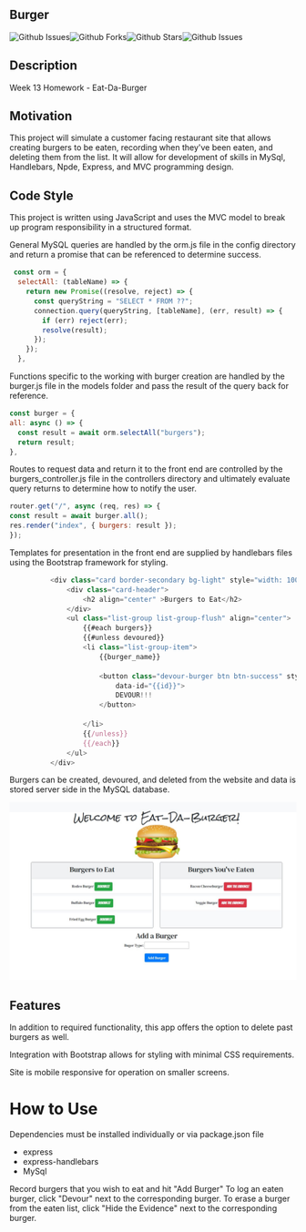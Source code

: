 ## Burger
![Github Issues](https://img.shields.io/github/issues/ravalash/Burger)![Github Forks](https://img.shields.io/github/forks/ravalash/Burger)![Github Stars](https://img.shields.io/github/stars/ravalash/Burger)![Github Issues](https://img.shields.io/github/license/ravalash/Burger)

## Description
Week 13 Homework - Eat-Da-Burger

## Motivation
This project will simulate a customer facing restaurant site that allows creating burgers to be eaten, recording when they've been eaten, and deleting them from the list. It will allow for development of skills in MySql, Handlebars, Npde, Express, and MVC programming design.

## Code Style
This project is written using JavaScript and uses the MVC model to break up program responsibility in a structured format. 

General MySQL queries are handled by the orm.js file in the config directory and return a promise that can be referenced to determine success.

```javascript
 const orm = {
  selectAll: (tableName) => {
    return new Promise((resolve, reject) => {
      const queryString = "SELECT * FROM ??";
      connection.query(queryString, [tableName], (err, result) => {
        if (err) reject(err);
        resolve(result);
      });
    });
  },
  ```

Functions specific to the working with burger creation are handled by the burger.js file in the models folder and pass the result of the query back for reference.

  ```javascript
const burger = {
  all: async () => {
    const result = await orm.selectAll("burgers");
    return result;
  },
  ```

Routes to request data and return it to the front end are controlled by the burgers_controller.js file in the controllers directory and ultimately evaluate query returns to determine how to notify the user.

  ```javascript
router.get("/", async (req, res) => {
  const result = await burger.all();
  res.render("index", { burgers: result });
});
  ```
Templates for presentation in the front end are supplied by handlebars files using the Bootstrap framework for styling.

  ```javascript
            <div class="card border-secondary bg-light" style="width: 100%; height:100%;font-family: 'DM Serif Text', serif;">
                <div class="card-header">
                    <h2 align="center" >Burgers to Eat</h2>
                </div>
                <ul class="list-group list-group-flush" align="center">
                    {{#each burgers}}
                    {{#unless devoured}}
                    <li class="list-group-item">
                        {{burger_name}}

                        <button class="devour-burger btn btn-success" style="font-family: 'Bangers', cursive;"
                            data-id="{{id}}">
                            DEVOUR!!!
                        </button>

                    </li>
                    {{/unless}}
                    {{/each}}
                </ul>
            </div>
  ```


Burgers can be created, devoured, and deleted from the website and data is stored server side in the MySQL database.

![Main Page Screenshot](/screenshots/mainview.jpg "Main View")

## Features
In addition to required functionality, this app offers the option to delete past burgers as well.

Integration with Bootstrap allows for styling with minimal CSS requirements.

Site is mobile responsive for operation on smaller screens.

# How to Use
Dependencies must be installed individually or via package.json file
* express
* express-handlebars
* MySql


Record burgers that you wish to eat and hit "Add Burger"
To log an eaten burger, click "Devour" next to the corresponding burger.
To erase a burger from the eaten list, click "Hide the Evidence" next to the corresponding burger.